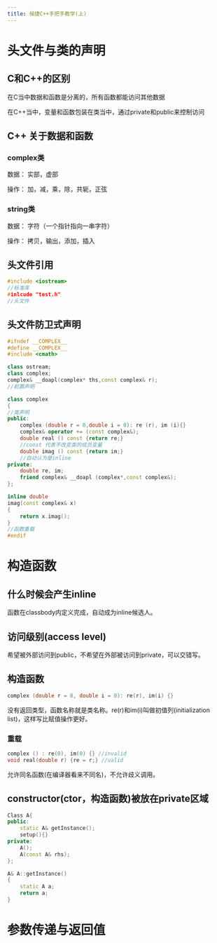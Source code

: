 ```yaml
---
title: 侯捷C++手把手教学(上)
---
```

# 头文件与类的声明

## C和C++的区别
在C当中数据和函数是分离的，所有函数都能访问其他数据

在C++当中，变量和函数包装在类当中，通过private和public来控制访问

## C++ 关于数据和函数
### complex类
数据：
实部，虚部

操作：
加，减，乘，除，共轭，正弦

### string类
数据：
字符（一个指针指向一串字符）

操作：
拷贝，输出，添加，插入

## 头文件引用
```C++
#include <iostream>
//标准库
#inlcude "test.h"
//头文件
```

## 头文件防卫式声明
```C++
#ifndef __COMPLEX__
#define __COMPLEX__
#include <cmath>

class ostream;
class complex;
complex& __doapl(complex* ths,const complex& r);
//前置声明

class complex
{
//类声明
public:
    complex (double r = 0,double i = 0): re (r), im (i){}
    complex& operator += (const complex&);
    double real () const {return re;}
    //const 代表不改变类的成员变量
    double imag () const {return im;}
    //自动认为是inline
private:
    double re, im;
    friend complex& __doapl (complex*,const complex&);
};

inline double
imag(const complex& x)
{
    return x.imag();
}
//函数重载
#endif
```

# 构造函数

## 什么时候会产生inline
函数在classbody内定义完成，自动成为inline候选人。

## 访问级别(access level)
希望被外部访问到public，不希望在外部被访问到private，可以交错写。

## 构造函数
```C++
complex (double r = 0, double i = 0): re(r), im(i) {}
```
没有返回类型，函数名称就是类名称。re(r)和im(i)叫做初值列(initialization list)，这样写比赋值操作更好。

### 重载
```C++
complex () : re(0), im(0) {} //invalid
void real(double r) {re = r;} //valid
```
允许同名函数(在编译器看来不同名)，不允许歧义调用。

## constructor(ctor，构造函数)被放在private区域
```C++
Class A{
public:
    static A& getInstance();
    setup(){}
private:
    A();
    A(const A& rhs);
};

A& A::getInstance()
{
    static A a;
    return a;
}
```
# 参数传递与返回值
